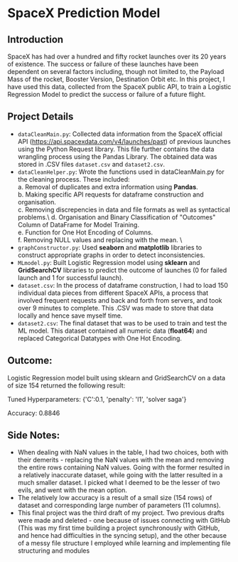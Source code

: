 # SpaceX Prediction Model

## Introduction
SpaceX has had over a hundred and fifty rocket launches over its 20 years of existence. The success or failure of these launches have been dependent on several factors including, though not limited to, the Payload Mass of the rocket, Booster Version, Destination Orbit etc. 
In this project, I have used this data, collected from the SpaceX public API, to train a Logistic Regression Model to predict the success or failure of a future flight. 


## Project Details

- `dataCleanMain.py`: Collected data information from the SpaceX official API (https://api.spacexdata.com/v4/launches/past)  of previous launches using the Python Request library. This file further contains the data wrangling process using the Pandas Library. The obtained data was stored in .CSV files `dataset.csv` and `dataset2.csv`.
- `dataCleanHelper.py`: Wrote the functions used in dataCleanMain.py for the cleaning process. These included:\
    a. Removal of duplicates and extra information using **Pandas**.\
    b. Making specific API requests for dataframe construction and organisation.\
    c. Removing discrepencies in data and file formats as well as syntactical problems.\ 
    d. Organisation and Binary Classification of "Outcomes" Column of DataFrame for Model Training. \
    e. Function for One Hot Encoding of Columns. \
    f. Removing NULL values and replacing with the mean. \
- `graphConstructor.py`: Used **seaborn** and **matplotlib** libraries to construct appropriate graphs in order to detect inconsistencies. 
- `MLmodel.py`: Built Logistic Regression model using **sklearn** and **GridSearchCV** libraries to predict the outcome of launches (0 for failed launch and 1 for successful launch). 
- `dataset.csv`: In the process of dataframe construction, I had to load 150 individual data pieces from different SpaceX APIs, a process that involved frequent requests and back and forth from servers, and took over 9 minutes to complete. This .CSV was made to store that data locally and hence save myself time.
- `dataset2.csv`: The final dataset that was to be used to train and test the ML model. This dataset contained all numeric data (**float64**) and replaced Categorical Datatypes with One Hot Encoding. 

## Outcome:

Logistic Regression model built using sklearn and GridSearchCV on a data of size 154 returned the following result:

Tuned Hyperparameters: {'C':0.1, 'penalty': 'l1', 'solver saga'}

Accuracy: 0.8846

## Side Notes:

- When dealing with NaN values in the table, I had two choices, both with their demerits - replacing the NaN values with the mean and removing the entire rows containing NaN values. Going with the former resulted in a relatively inaccurate dataset, while going with the latter resulted in a much smaller dataset. I picked what I deemed to be the lesser of two evils, and went with the mean option. 
- The relatively low accuracy is a result of a small size (154 rows) of dataset and corresponding large number of parameters (11 columns). 
- This final project was the third draft of my project. Two previous drafts were made and deleted - one because of issues connecting with GitHub (This was my first time building a project synchronously with GitHub, and hence had difficulties in the syncing setup), and the other because of a messy file structure I employed while learning and implementing file structuring and modules
